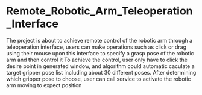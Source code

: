 # Remote_Robotic_Arm_Teleoperation_Interface
The project is about to achieve remote control of the robotic arm through a teleoperation interface, users can make operations such as click or drag using their mouse upon this interface to specify a grasp pose of the robotic arm and then control it
To achieve the control, user only have to click the desire point in generated window, and algorithm could automatic caculate a target gripper pose list including about 30 different poses. After determining which gripper pose to choose, user can call service to activate the robotic arm moving to expect position
